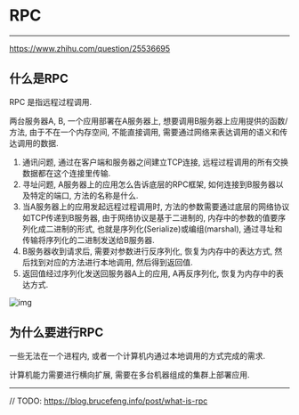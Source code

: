 # RPC

---

https://www.zhihu.com/question/25536695

## 什么是RPC

RPC 是指远程过程调用.

两台服务器A, B, 一个应用部署在A服务器上, 想要调用B服务器上应用提供的函数/方法, 由于不在一个内存空间, 不能直接调用, 需要通过网络来表达调用的语义和传达调用的数据.

1. 通讯问题, 通过在客户端和服务器之间建立TCP连接, 远程过程调用的所有交换数据都在这个连接里传输.
2. 寻址问题, A服务器上的应用怎么告诉底层的RPC框架, 如何连接到B服务器以及特定的端口, 方法的名称是什么.
3. 当A服务器上的应用发起远程过程调用时, 方法的参数需要通过底层的网络协议如TCP传递到B服务器, 由于网络协议是基于二进制的, 内存中的参数的值要序列化成二进制的形式, 也就是序列化(Serialize)或编组(marshal), 通过寻址和传输将序列化的二进制发送给B服务器.
4. B服务器收到请求后, 需要对参数进行反序列化, 恢复为内存中的表达方式, 然后找到对应的方法进行本地调用, 然后得到返回值.
5. 返回值经过序列化发送回服务器A上的应用, A再反序列化, 恢复为内存中的表达方式.

![img](https://pic4.zhimg.com/50/45366c44f775abfd0ac3b43bccc1abc3_hd.jpg)

## 为什么要进行RPC

一些无法在一个进程内, 或者一个计算机内通过本地调用的方式完成的需求.

计算机能力需要进行横向扩展, 需要在多台机器组成的集群上部署应用.

---

// TODO:
https://blog.brucefeng.info/post/what-is-rpc